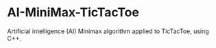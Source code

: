 # AI-MiniMax-TicTacToe
Artificial intelligence (AI) Minimax algorithm applied to TicTacToe, using C++.
